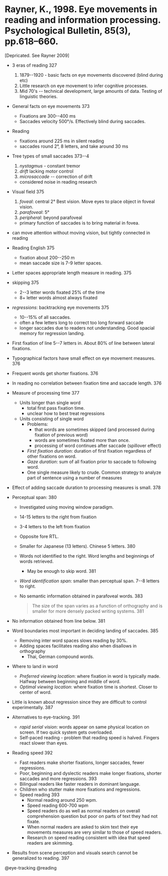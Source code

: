 # Rayner, K., 1998. Eye movements in reading and information processing.  Psychological Bulletin, 85(3), pp.618–660.

[Depricated. See Rayner 2009]

- 3 eras of reading 327
  1. 1879--1920 - basic facts on eye movements discovered (blind during etc)
  2. Little research on eye movement to infer cognitive processes.
  3. Mid 70's -- technical development, large amounts of data. Testing of linguistic theories.

- General facts on eye movements 373
  - Fixations are 300--400 ms 
  - Saccades velocity 500°/s. Effectively blind during saccades.

- Reading
  - fixations around 225 ms in silent reading
  - saccades round 2°, 8 letters, and take around 30 ms 

- Tree types of small saccades 373--4
  1. *nystagmus* - constant tremor 
  2. *drift* lacking motor control 
  3. *microsaccade* -- correction of drift

  - considered noise in reading research

- Visual field 375
  1. *foveal*: central 2° Best vision. Move eyes to place object in foveal vision.
  2. *parafoveal*: 5°
  3. *peripheral*: beyond parafoveal

  - primary function of saccades is to bring material in fovea.

- can move attention without moving vision, but tightly connected in reading

- Reading English 375
  - fixation about 200--250 m
  - mean saccade size is 7-9 letter spaces.

- Letter spaces appropriate length measure in reading. 375

- skipping 375
  - 2--3 letter words fixated 25% of the time
  - 8+ letter words almost always fixated

- *regressions*: backtracking eye movements 375
  - 10--15% of all saccades. 
  - often a few letters long to correct too long forward saccade 
  - longer saccades due to readers not understanding. Good spacial memory for regression landing.

- First fixation of line 5--7 letters in. About 80% of line between lateral fixations.

- Typographical factors have small effect on eye movement measures. 376 

- Frequent words get shorter fixations. 376

- In reading no correlation between fixation time and saccade length. 376

- Measure of processing time 377
  - Units longer than single word
    - total first pass fixation time.
    - unclear how to best treat regressions
  - Units consisting of single word
    - Problems:
      - that words are sometimes skipped (and processed during fixation of previous word)
      - words are sometimes fixated more than once.
      - processing of word continues after saccade (spillover effect)
    - *First fixation duration*: duration of first fixation regardless of other fixations on word.
    - *Gaze duration*: sum of all fixation prior to saccade to following word.
    - One single measure likely to crude. Common strategy to analyze part of sentence using a number of measures

- Effect of adding saccade duration to processing measures is small. 378

- Perceptual span: 380
  - Investigated using moving window paradigm. 
  - 14-15 letters to the right from fixation
  - 3-4 letters to the left from fixation
  - Opposite fore RTL.
  - Smaller for Japanese (13 letters). Chinese 5 letters. 380
  - Words not identified to the right. Word lengths and beginnings of words retrieved.
    - May be enough to skip word. 381
  - *Word identification span*: smaller than perceptual span. 7--8 letters to right.
  - No semantic information obtained in parafoveal words. 383 

    > The size of the span varies as a function of orthography and is smaller for more densely packed writing systems. 381

- No information obtained from line below. 381

- Word boundaries most important in deciding landing of saccades. 385 
  - Removing inter word spaces slows reading by 30%.
  - Adding spaces facilitates reading also when disallows in orthography
    - Thai, German compound words.

- Where to land in word
  - *Preferred viewing location*: where fixation in word is typically made. Halfway between beginning and middle of word.
  - *Optimal viewing location*: where fixation time is shortest. Closer to center of word.

- Little is known about regression since they are difficult to control experimentally. 387

- Alternatives to eye-tracking. 391
  - *rapid serial vision*: words appear on same physical location on screen. If two quick system gets overloaded. 
  - Self-paced reading - problem that reading speed is halved. Fingers react slower than eyes.

- Reading speed 392
  - Fast readers make shorter fixations, longer saccades, fewer regressions.
  - Poor, beginning and dyslectic readers make longer fixations, shorter saccades and more regressions. 393
  - Bilingual readers like faster readers in dominant language.
  - Children who stutter make more fixations and regressions.
  - Speed reading 393
    - Normal reading around 250 wpm.
    - Speed reading 600-700 wpm
    - Speed readers do as well as normal readers on overall comprehension question but poor on parts of text they had not fixate.
    - When normal readers are asked to skim text their eye movements measures are very similar to those of speed readers.
    - Research on speed reading consistent with idea that speed readers are skimming.

- Results from scene perception and visuals search cannot be generalized to reading. 397


@eye-tracking
@reading
